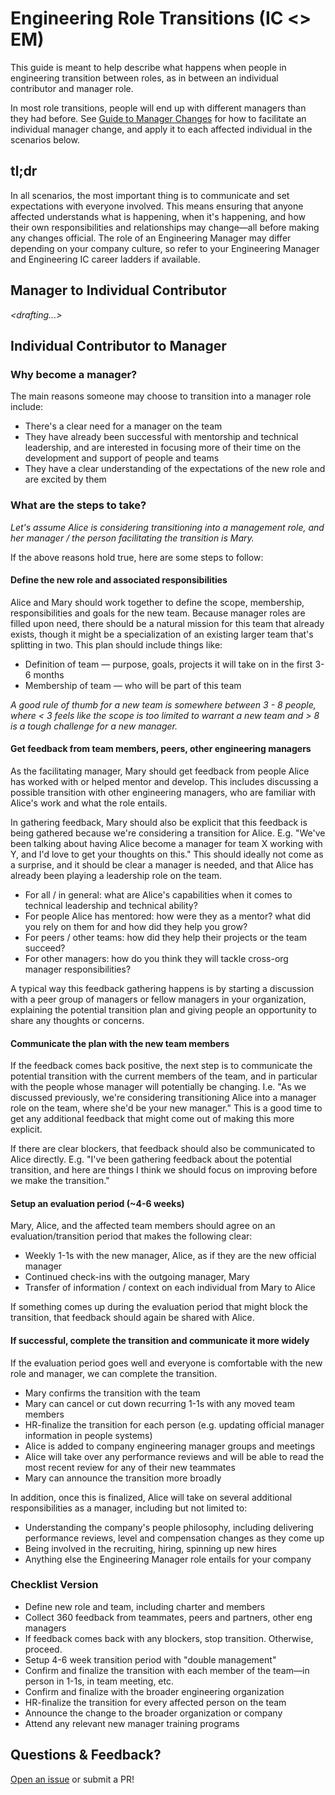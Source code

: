 # Engineering Role Transitions (IC <> EM)

This guide is meant to help describe what happens when people in engineering transition between roles, as in between an individual contributor and manager role. 

In most role transitions, people will end up with different managers than they had before. See <a href="manager-changes.md">Guide to Manager Changes</a> for how to facilitate an individual manager change, and apply it to each affected individual in the scenarios below.

## tl;dr

In all scenarios, the most important thing is to communicate and set expectations with everyone involved. This means ensuring that anyone affected understands what is happening, when it's happening, and how their own responsibilities and relationships may change—all before making any changes official. The role of an Engineering Manager may differ depending on your company culture, so refer to your Engineering Manager and Engineering IC career ladders if available.

## Manager to Individual Contributor

*<drafting...>*

## Individual Contributor to Manager

### Why become a manager?

The main reasons someone may choose to transition into a manager role include:
* There's a clear need for a manager on the team
* They have already been successful with mentorship and technical leadership, and are interested in focusing more of their time on the development and support of people and teams
* They have a clear understanding of the expectations of the new role and are excited by them

### What are the steps to take?

*Let's assume Alice is considering transitioning into a management role, and her manager / the person facilitating the transition is Mary.*

If the above reasons hold true, here are some steps to follow:

#### Define the new role and associated responsibilities

Alice and Mary should work together to define the scope, membership, responsibilities and goals for the new team. Because manager roles are filled upon need, there should be a natural mission for this team that already exists, though it might be a specialization of an existing larger team that's splitting in two. This plan should include things like:

* Definition of team — purpose, goals, projects it will take on in the first 3-6 months
* Membership of team — who will be part of this team 

*A good rule of thumb for a new team is somewhere between 3 - 8 people, where < 3 feels like the scope is too limited to warrant a new team and > 8 is a tough challenge for a new manager.*

#### Get feedback from team members, peers, other engineering managers

As the facilitating manager, Mary should get feedback from people Alice has worked with or helped mentor and develop. This includes discussing a possible transition with other engineering managers, who are familiar with Alice's work and what the role entails.

In gathering feedback, Mary should also be explicit that this feedback is being gathered because we're considering a transition for Alice. E.g. "We've been talking about having Alice become a manager for team X working with Y, and I'd love to get your thoughts on this." This should ideally not come as a surprise, and it should be clear a manager is needed, and that Alice has already been playing a leadership role on the team.

* For all / in general: what are Alice's capabilities when it comes to technical leadership and technical ability?
* For people Alice has mentored: how were they as a mentor? what did you rely on them for and how did they help you grow?
* For peers / other teams: how did they help their projects or the team succeed?
* For other managers: how do you think they will tackle cross-org manager responsibilities?

A typical way this feedback gathering happens is by starting a discussion with a peer group of managers or fellow managers in your organization, explaining the potential transition plan and giving people an opportunity to share any thoughts or concerns.

#### Communicate the plan with the new team members

If the feedback comes back positive, the next step is to communicate the potential transition with the current members of the team, and in particular with the people whose manager will potentially be changing.  I.e. "As we discussed previously, we're considering transitioning Alice into a manager role on the team, where she'd be your new manager."  This is a good time to get any additional feedback that might come out of making this more explicit.

If there are clear blockers, that feedback should also be communicated to Alice directly. E.g. "I've been gathering feedback about the potential transition, and here are <XYZ> things I think we should focus on improving before we make the transition."

#### Setup an evaluation period (~4-6 weeks)

Mary, Alice, and the affected team members should agree on an evaluation/transition period that makes the following clear:

* Weekly 1-1s with the new manager, Alice, as if they are the new official manager
* Continued check-ins with the outgoing manager, Mary
* Transfer of information / context on each individual from Mary to Alice

If something comes up during the evaluation period that might block the transition, that feedback should again be shared with Alice.

#### If successful, complete the transition and communicate it more widely

If the evaluation period goes well and everyone is comfortable with the new role and manager, we can complete the transition.

* Mary confirms the transition with the team
* Mary can cancel or cut down recurring 1-1s with any moved team members
* HR-finalize the transition for each person (e.g. updating official manager information in people systems)
* Alice is added to company engineering manager groups and  meetings
* Alice will take over any performance reviews and will be able to read the most recent review for any of their new teammates
* Mary can announce the transition more broadly

In addition, once this is finalized, Alice will take on several additional responsibilities as a manager, including but not limited to:

* Understanding the company's people philosophy, including delivering performance reviews, level and compensation changes as they come up
* Being involved in the recruiting, hiring, spinning up new hires
* Anything else the Engineering Manager role entails for your company

### Checklist Version 

* Define new role and team, including charter and members
* Collect 360 feedback from teammates, peers and partners, other eng managers
* If feedback comes back with any blockers, stop transition. Otherwise, proceed.
* Setup 4-6 week transition period with "double management"
* Confirm and finalize the transition with each member of the team—in person in 1-1s, in team meeting, etc.
* Confirm and finalize with the broader engineering organization
* HR-finalize the transition for every affected person on the team
* Announce the change to the broader organization or company
* Attend any relevant new manager training programs

## Questions & Feedback?

[Open an issue](https://github.com/raylene/eng-handbook/issues/new) or submit a PR!
